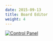 ```yaml
---
date: 2015-09-13
title: Board Editor
weight: 4
---
```


[![Control Panel](/img/boardeditor_preview.png)](/img/boardeditor.png)
